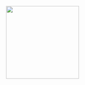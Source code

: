 <img src="https://media.licdn.com/dms/image/D5616AQGidp5zrpNzOg/profile-displaybackgroundimage-shrink_350_1400/0/1719354461828?e=1726099200&v=beta&t=Q9t-HF-3YOZZwD5PAT4Bj6LFzE4UhpgqyQLukuXfCkU" height="200px">

